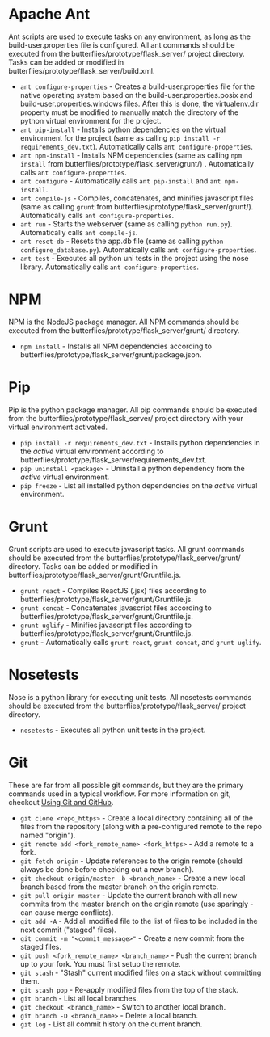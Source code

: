 # Apache Ant
Ant scripts are used to execute tasks on any environment, as long as the build-user.properties file is configured. All ant commands should be executed from the butterflies/prototype/flask_server/ project directory. Tasks can be added or modified in butterflies/prototype/flask_server/build.xml.

- `ant configure-properties` - Creates a build-user.properties file for the native operating system based on the build-user.properties.posix and build-user.properties.windows files. After this is done, the virtualenv.dir property must be modified to manually match the directory of the python virtual environment for the project.
- `ant pip-install` - Installs python dependencies on the virtual environment for the project (same as calling `pip install -r requirements_dev.txt`). Automatically calls `ant configure-properties`.
- `ant npm-install` - Installs NPM dependencies (same as calling `npm install` from butterflies/prototype/flask_server/grunt/) . Automatically calls `ant configure-properties`.
- `ant configure` - Automatically calls `ant pip-install` and `ant npm-install`.
- `ant compile-js` - Compiles, concatenates, and minifies javascript files (same as calling `grunt` from butterflies/prototype/flask_server/grunt/). Automatically calls `ant configure-properties`.
- `ant run` - Starts the webserver (same as calling `python run.py`). Automatically calls `ant compile-js`.
- `ant reset-db` - Resets the app.db file (same as calling `python configure_database.py`). Automatically calls `ant configure-properties`.
- `ant test` - Executes all python uni tests in the project using the nose library. Automatically calls `ant configure-properties`.


# NPM
NPM is the NodeJS package manager. All NPM commands should be executed from the butterflies/prototype/flask_server/grunt/ directory.

- `npm install` - Installs all NPM dependencies according to butterflies/prototype/flask_server/grunt/package.json.


# Pip
Pip is the python package manager. All pip commands should be executed from the butterflies/prototype/flask_server/ project directory with your virtual environment activated.

- `pip install -r requirements_dev.txt` - Installs python dependencies in the _active_ virtual environment according to butterflies/prototype/flask_server/requirements_dev.txt.
- `pip uninstall <package>` - Uninstall a python dependency from the _active_ virtual environment.
- `pip freeze` - List all installed python dependencies on the _active_ virtual environment.


# Grunt
Grunt scripts are used to execute javascript tasks. All grunt commands should be executed from the butterflies/prototype/flask_server/grunt/ directory. Tasks can be added or modified in butterflies/prototype/flask_server/grunt/Gruntfile.js.

- `grunt react` - Compiles ReactJS (.jsx) files according to butterflies/prototype/flask_server/grunt/Gruntfile.js.
- `grunt concat` - Concatenates javascript files according to butterflies/prototype/flask_server/grunt/Gruntfile.js.
- `grunt uglify` - Minifies javascript files according to butterflies/prototype/flask_server/grunt/Gruntfile.js.
- `grunt` - Automatically calls `grunt react`, `grunt concat`, and `grunt uglify`.


# Nosetests
Nose is a python library for executing unit tests.  All nosetests commands should be executed from the butterflies/prototype/flask_server/ project directory.

- `nosetests` - Executes all python unit tests in the project.


# Git
These are far from all possible git commands, but they are the primary commands used in a typical workflow. For more information on git, checkout [Using Git and GitHub](https://iastate.box.com/shared/static/v8j3uc6phm8453yad2behbk837gvkkgi.pdf).

- `git clone <repo_https>` - Create a local directory containing all of the files from the repository (along with a pre-configured remote to the repo named "origin").
- `git remote add <fork_remote_name> <fork_https>` - Add a remote to a fork.
- `git fetch origin` - Update references to the origin remote (should always be done before checking out a new branch).
- `git checkout origin/master -b <branch_name>` - Create a new local branch based from the master branch on the origin remote.
- `git pull origin master` - Update the current branch with all new commits from the master branch on the origin remote (use sparingly - can cause merge conflicts).
- `git add -A` - Add all modified file to the list of files to be included in the next commit ("staged" files).
- `git commit -m "<commit_message>"` - Create a new commit from the staged files.
- `git push <fork_remote_name> <branch_name>` - Push the current branch up to your fork. You must first setup the remote.
- `git stash` - "Stash" current modified files on a stack without committing them.
- `git stash pop` - Re-apply modified files from the top of the stack.
- `git branch` - List all local branches.
- `git checkout <branch_name>` - Switch to another local branch.
- `git branch -D <branch_name>` - Delete a local branch.
- `git log` - List all commit history on the current branch.
